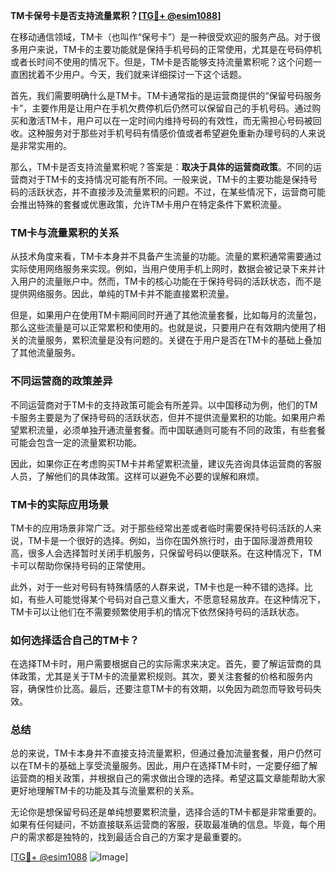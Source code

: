 **TM卡保号卡是否支持流量累积？[[TG💪+ @esim1088](https://t.me/s/esim1088)]**

在移动通信领域，TM卡（也叫作“保号卡”）是一种很受欢迎的服务产品。对于很多用户来说，TM卡的主要功能就是保持手机号码的正常使用，尤其是在号码停机或者长时间不使用的情况下。但是，TM卡是否能够支持流量累积呢？这个问题一直困扰着不少用户。今天，我们就来详细探讨一下这个话题。

首先，我们需要明确什么是TM卡。TM卡通常指的是运营商提供的“保留号码服务卡”，主要作用是让用户在手机欠费停机后仍然可以保留自己的手机号码。通过购买和激活TM卡，用户可以在一定时间内维持号码的有效性，而无需担心号码被回收。这种服务对于那些对手机号码有情感价值或者希望避免重新办理号码的人来说是非常实用的。

那么，TM卡是否支持流量累积呢？答案是：**取决于具体的运营商政策**。不同的运营商对于TM卡的支持情况可能有所不同。一般来说，TM卡的主要功能是保持号码的活跃状态，并不直接涉及流量累积的问题。不过，在某些情况下，运营商可能会推出特殊的套餐或优惠政策，允许TM卡用户在特定条件下累积流量。

### TM卡与流量累积的关系

从技术角度来看，TM卡本身并不具备产生流量的功能。流量的累积通常需要通过实际使用网络服务来实现。例如，当用户使用手机上网时，数据会被记录下来并计入用户的流量账户中。然而，TM卡的核心功能在于保持号码的活跃状态，而不是提供网络服务。因此，单纯的TM卡并不能直接累积流量。

但是，如果用户在使用TM卡期间同时开通了其他流量套餐，比如每月的流量包，那么这些流量是可以正常累积和使用的。也就是说，只要用户在有效期内使用了相关的流量服务，累积流量是没有问题的。关键在于用户是否在TM卡的基础上叠加了其他流量服务。

### 不同运营商的政策差异

不同运营商对于TM卡的支持政策可能会有所差异。以中国移动为例，他们的TM卡服务主要是为了保持号码的活跃状态，但并不提供流量累积的功能。如果用户希望累积流量，必须单独开通流量套餐。而中国联通则可能有不同的政策，有些套餐可能会包含一定的流量累积功能。

因此，如果你正在考虑购买TM卡并希望累积流量，建议先咨询具体运营商的客服人员，了解他们的具体政策。这样可以避免不必要的误解和麻烦。

### TM卡的实际应用场景

TM卡的应用场景非常广泛。对于那些经常出差或者临时需要保持号码活跃的人来说，TM卡是一个很好的选择。例如，当你在国外旅行时，由于国际漫游费用较高，很多人会选择暂时关闭手机服务，只保留号码以便联系。在这种情况下，TM卡可以帮助你保持号码的正常使用。

此外，对于一些对号码有特殊情感的人群来说，TM卡也是一种不错的选择。比如，有些人可能觉得某个号码对自己意义重大，不愿意轻易放弃。在这种情况下，TM卡可以让他们在不需要频繁使用手机的情况下依然保持号码的活跃状态。

### 如何选择适合自己的TM卡？

在选择TM卡时，用户需要根据自己的实际需求来决定。首先，要了解运营商的具体政策，尤其是关于TM卡的流量累积规则。其次，要关注套餐的价格和服务内容，确保性价比高。最后，还要注意TM卡的有效期，以免因为疏忽而导致号码失效。

### 总结

总的来说，TM卡本身并不直接支持流量累积，但通过叠加流量套餐，用户仍然可以在TM卡的基础上享受流量服务。因此，用户在选择TM卡时，一定要仔细了解运营商的相关政策，并根据自己的需求做出合理的选择。希望这篇文章能帮助大家更好地理解TM卡的功能及其与流量累积的关系。

无论你是想保留号码还是单纯想要累积流量，选择合适的TM卡都是非常重要的。如果有任何疑问，不妨直接联系运营商的客服，获取最准确的信息。毕竟，每个用户的需求都是独特的，找到最适合自己的方案才是最重要的。

[[TG💪+ @esim1088](https://t.me/s/esim1088) ![Image](https://i.postimg.cc/4NQfJmqS/Snipaste-2025-05-13-00-14-12.png)]